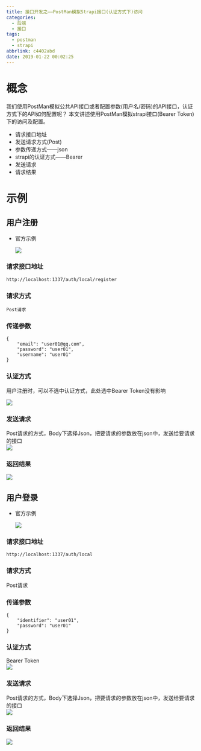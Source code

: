 ```yaml
---
title: 接口开发之——PostMan模拟Strapi接口(认证方式下)访问
categories:
  - 后端
  - 接口
tags:
  - postman
  - strapi
abbrlink: c4402abd
date: 2019-01-22 00:02:25
---
```


# 概念
我们使用PostMan模拟公共API接口或者配置参数(用户名/密码)的API接口，认证方式下的API如何配置呢？ 本文讲述使用PostMan模拟strapi接口(Bearer Token)下的访问及配置。


* 请求接口地址
* 发送请求方式(Post)
* 参数传递方式——json
* strapi的认证方式——Bearer
* 发送请求
* 请求结果

<!--more-->

# 示例

## 用户注册

* 官方示例  

	![][1]
### 请求接口地址

	http://localhost:1337/auth/local/register
### 请求方式
	Post请求

### 传递参数

	{
    	"email": "user01@qq.com",
    	"password": "user01",
    	"username": "user01"
	}

### 认证方式
用户注册时，可以不选中认证方式，此处选中Bearer Token没有影响  

![][2]
### 发送请求
Post请求的方式，Body下选择Json，把要请求的参数放在json中，发送给要请求的接口     
![][3]
### 返回结果
![][4]

## 用户登录

* 官方示例

	![][5]

### 请求接口地址

	http://localhost:1337/auth/local

### 请求方式
Post请求

### 传递参数

	{
    	"identifier": "user01",
    	"password": "user01"
	}
### 认证方式
Bearer Token    
![][6]
### 发送请求
Post请求的方式，Body下选择Json，把要请求的参数放在json中，发送给要请求的接口  
![][7]
### 返回结果
![][8]




[1]: https://images.pgzxc.com/user-register.png
[2]: https://images.pgzxc.com//user-register-authorization-type.png  
[3]: https://images.pgzxc.com//user-register-content.png
[4]: https://images.pgzxc.com//user-register-response.png
[5]: https://images.pgzxc.com//user-login-example.png
[6]: https://images.pgzxc.com//user-login-authorization.png
[7]: https://images.pgzxc.com//user-login-content.png
[8]: https://images.pgzxc.com//user-login-response.png
